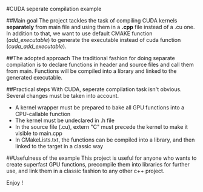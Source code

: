 #CUDA seperate compilation example

##Main goal
The project tackles the task of compiling CUDA kernels **separately** from main file and using them in a **.cpp** file instead of a .cu one. In addition to that, we want to use default CMAKE function (*_add_executable_*) to generate the executable instead of cuda function (*cuda_add_executable*).

##The adopted approach
The traditional fashion for doing separate compilation is to declare functions in header and source files and call them from main. Functions will be compiled into a library and linked to the generated executable. 

##Practical steps
With CUDA, seperate compilation task isn't obvious. Several changes must be taken into account.
  - A kernel wrapper must be prepared to bake all GPU functions into a CPU-callable function 
  - The kernel must be undeclared in .h file
  - In the source file (.cu), extern "C" must precede the kernel to make it visible to main.cpp
  - In CMakeLists.txt, the functions can be compiled into a library, and then linked to the target in a classic way
  
##Usefulness of the example
This project is useful for anyone who wants to create superfast GPU functions, precompile them into libraries for further use, and link them in a classic fashion to any other c++ project.

Enjoy !
